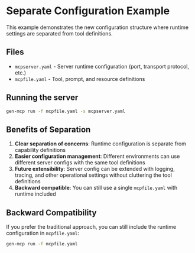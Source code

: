# Separate Configuration Example

This example demonstrates the new configuration structure where runtime settings are separated from tool definitions.

## Files

- `mcpserver.yaml` - Server runtime configuration (port, transport protocol, etc.)
- `mcpfile.yaml` - Tool, prompt, and resource definitions

## Running the server

```bash
gen-mcp run -f mcpfile.yaml -s mcpserver.yaml
```

## Benefits of Separation

1. **Clear separation of concerns**: Runtime configuration is separate from capability definitions
2. **Easier configuration management**: Different environments can use different server configs with the same tool definitions
3. **Future extensibility**: Server config can be extended with logging, tracing, and other operational settings without cluttering the tool definitions
4. **Backward compatible**: You can still use a single `mcpfile.yaml` with runtime included

## Backward Compatibility

If you prefer the traditional approach, you can still include the runtime configuration in `mcpfile.yaml`:

```bash
gen-mcp run -f mcpfile.yaml
```
